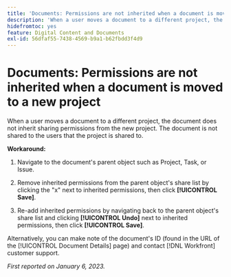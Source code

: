 ```yaml
---
title: 'Documents: Permissions are not inherited when a document is moved to a new project'
description: 'When a user moves a document to a different project, the document does not inherit sharing permissions from the new project. The document is not shared to the users that the project is shared to. '
hidefromtoc: yes
feature: Digital Content and Documents
exl-id: 56dfaf55-7438-4569-b9a1-b62fbdd3f4d9
---
```

# Documents: Permissions are not inherited when a document is moved to a new project

<!-- This Known Issue is on the TOC for both Workfront and Workfront Proof-->

<!--Won't fix tab: Valid issue, won't fix.-->

When a user moves a document to a different project, the document does not inherit sharing permissions from the new project. The document is not shared to the users that the project is shared to. 

**Workaround:**

1. Navigate to the document's parent object such as Project, Task, or Issue.

1. Remove inherited permissions from the parent object's share list by clicking the "x" next to inherited permissions, then click **[!UICONTROL Save]**.

1. Re-add inherited permissions by navigating back to the parent object's share list and clicking **[!UICONTROL Undo]** next to inherited permissions, then click **[!UICONTROL Save]**.

Alternatively, you can make note of the document's ID (found in the URL of the [!UICONTROL Document Details] page) and contact [!DNL Workfront] customer support.

_First reported on January 6, 2023._
